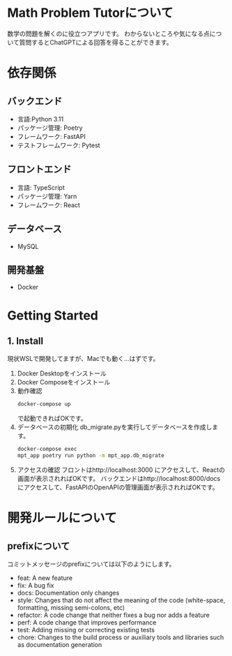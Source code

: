 # Math Problem Tutorについて
数学の問題を解くのに役立つアプリです。
わからないところや気になる点について質問するとChatGPTによる回答を得ることができます。

# 依存関係
## バックエンド
- 言語:Python 3.11
- パッケージ管理: Poetry 
- フレームワーク: FastAPI
- テストフレームワーク: Pytest
## フロントエンド
- 言語: TypeScript
- パッケージ管理: Yarn
- フレームワーク: React
## データベース
- MySQL
## 開発基盤
- Docker

# Getting Started
## 1. Install
現状WSLで開発してますが、Macでも動く…はずです。
1. Docker Desktopをインストール
1. Docker Composeをインストール
1. 動作確認
    ```bash
    docker-compose up
    ```
    で起動できればOKです。
1. データベースの初期化
    db_migrate.pyを実行してデータベースを作成します。
    ```bash
    docker-compose exec 
    mpt_app poetry run python -m mpt_app.db_migrate
    ```
1. アクセスの確認
    フロントはhttp://localhost:3000 にアクセスして、Reactの画面が表示されればOKです。
    バックエンドはhttp://localhost:8000/docs にアクセスして、FastAPIのOpenAPIの管理画面が表示されればOKです。

# 開発ルールについて
## prefixについて
コミットメッセージのprefixについては以下のようにします。
- feat: A new feature
- fix: A bug fix
- docs: Documentation only changes 
- style: Changes that do not affect the meaning of the code (white-space, formatting, missing semi-colons, etc)
- refactor: A code change that neither fixes a bug nor adds a feature
- perf: A code change that improves performance
- test: Adding missing or correcting existing tests
- chore: Changes to the build process or auxiliary tools and libraries such as documentation generation